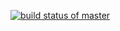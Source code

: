 [![build status of master](https://travis-ci.org/deepshelke/GitHubApi567.svg?branch=HW05a_Mocking)](https://travis-ci.org/deepshelke/GitHubApi567)
